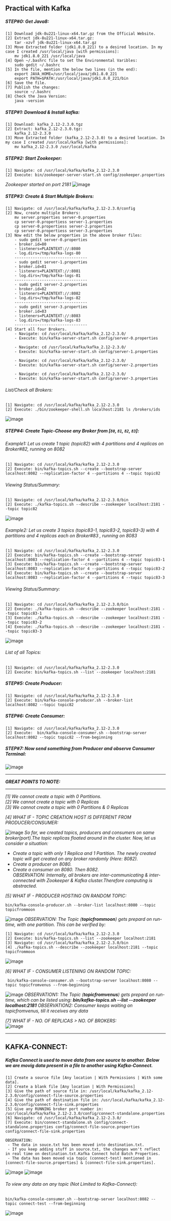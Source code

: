 ## Practical with Kafka

##### STEP#0: Get Java8:

```
[1] Download jdk-8u221-linux-x64.tar.gz from the Official Website.
[2] Extract jdk-8u221-linux-x64.tar.gz:
    tar -xzvf jdk-8u221-linux-x64.tar.gz
[3] Move Extracted folder (jdk1.8.0_221) to a desired location. In my case I created /usr/local/java [with permissions]:
    mv jdk1.8.0_221 /usr/local/java
[4] Open ~/.bashrc file to set the Environmental Varibles:
    sudo gedit ~/.bashrc	
[5] In the file, mention the below two lines (in the end):
    export JAVA_HOME=/usr/local/java/jdk1.8.0_221
    export PATH=$PATH:/usr/local/java/jdk1.8.0_221/bin
[6] Save the file.
[7] Publish the changes:
    source ~/.bashrc
[8] Check the Java Version: 
    java -version
```
##### STEP#1: Download & Install kafka:
```
[1] Download: kafka_2.12-2.3.0.tgz
[2] Extract: kafka_2.12-2.3.0.tgz:
    kafka_2.12-2.3.0
[3] Move Extracted folder (kafka_2.12-2.3.0) to a desired location. In my case I created /usr/local/kafka [with permissions]:
    mv kafka_2.12-2.3.0 /usr/local/kafka       
```
##### STEP#2: Start Zookeeper:
```
[1] Navigate: cd /usr/local/kafka/kafka_2.12-2.3.0
[2] Execute: bin/zookeeper-server-start.sh config/zookeeper.properties 
```
*Zookeeper started on port 2181*
![image](https://user-images.githubusercontent.com/45539698/66250650-2892d200-e763-11e9-9a29-2255515a6c16.png)


##### STEP#3: Create & Start Multiple Brokers:
```
[1] Navigate: cd /usr/local/kafka/kafka_2.12-2.3.0/config
[2] Now, create multiple Brokers:
    mv server.properties server-0.properties
    cp server-0.propertiess server-1.properties
    cp server-0.propertiess server-2.properties
    cp server-0.propertiess server-3.properties
[3] Now edit the below properties in the above broker files:
    - sudo gedit server-0.properties
    - broker.id=80
    - listeners=PLAINTEXT://:8080
    - log.dirs=/tmp/kafka-logs-80
    --------------------------------
    - sudo gedit server-1.properties
    - broker.id=81
    - listeners=PLAINTEXT://:8081
    - log.dirs=/tmp/kafka-logs-81
    --------------------------------
    - sudo gedit server-2.properties
    - broker.id=82
    - listeners=PLAINTEXT://:8082
    - log.dirs=/tmp/kafka-logs-82
    --------------------------------
    - sudo gedit server-3.properties
    - broker.id=83
    - listeners=PLAINTEXT://:8083
    - log.dirs=/tmp/kafka-logs-83
    --------------------------------
[4] Start all four Brokers.
    - Navigate: cd /usr/local/kafka/kafka_2.12-2.3.0/
    - Execute: bin/kafka-server-start.sh config/server-0.properties 
    
    - Navigate: cd /usr/local/kafka/kafka_2.12-2.3.0/
    - Execute: bin/kafka-server-start.sh config/server-1.properties 
    
    - Navigate: cd /usr/local/kafka/kafka_2.12-2.3.0/  
    - Execute: bin/kafka-server-start.sh config/server-2.properties 
    
    - Navigate: cd /usr/local/kafka/kafka_2.12-2.3.0/ 
    - Execute: bin/kafka-server-start.sh config/server-3.properties 

```
###### List/Check all Brokers: </br>
```
[1] Navigate: cd /usr/local/kafka/kafka_2.12-2.3.0 
[2] Execute: ./bin/zookeeper-shell.sh localhost:2181 ls /brokers/ids
```
![image](https://user-images.githubusercontent.com/45539698/66376861-21bbc780-e9ce-11e9-9b9f-9fb26b299e35.png)

##### STEP#4: Create Topic-Choose any Broker from [`80`, `81`, `82`, `83`]:
###### Example1: Let us create 1 topic (topic82) with 4 partitions and 4 replicas on Broker#82, running on 8082
```
[1] Navigate: cd /usr/local/kafka/kafka_2.12-2.3.0
[2] Execute: bin/kafka-topics.sh --create --bootstrap-server localhost:8082 --replication-factor 4 --partitions 4 --topic topic82
```
###### Viewing Status/Summary:
```
[1] Navigate: cd /usr/local/kafka/kafka_2.12-2.3.0/bin
[2] Execute: ./kafka-topics.sh --describe --zookeeper localhost:2181 --topic topic82
```
![image](https://user-images.githubusercontent.com/45539698/66378693-a52ae800-e9d1-11e9-9fa6-0a2922e131f5.png)

###### Example2: Let us create 3 topics (topic83-1, topic83-2, topic83-3) with 4 partitions and 4 replicas each on Broker#83 , running on 8083
```
[1] Navigate: cd /usr/local/kafka/kafka_2.12-2.3.0
[2] Execute: bin/kafka-topics.sh --create --bootstrap-server localhost:8083 --replication-factor 4 --partitions 4 --topic topic83-1
[3] Execute: bin/kafka-topics.sh --create --bootstrap-server localhost:8083 --replication-factor 4 --partitions 4 --topic topic83-2
[4] Execute: bin/kafka-topics.sh --create --bootstrap-server localhost:8083 --replication-factor 4 --partitions 4 --topic topic83-3
```
###### Viewing Status/Summary:
```
[1] Navigate: cd /usr/local/kafka/kafka_2.12-2.3.0/bin
[2] Execute: ./kafka-topics.sh --describe --zookeeper localhost:2181 --topic topic83-1
[3] Execute: ./kafka-topics.sh --describe --zookeeper localhost:2181 --topic topic83-2
[4] Execute: ./kafka-topics.sh --describe --zookeeper localhost:2181 --topic topic83-3
```
![image](https://user-images.githubusercontent.com/45539698/66378818-ef13ce00-e9d1-11e9-8263-83304b842c08.png)

###### List of all Topics: </br>
```
[1] Navigate: cd /usr/local/kafka/kafka_2.12-2.3.0 
[2] Execute: bin/kafka-topics.sh --list --zookeeper localhost:2181 
```
##### STEP#5: Create Producer:
```
[1] Navigate: cd /usr/local/kafka/kafka_2.12-2.3.0
[2] Execute: bin/kafka-console-producer.sh --broker-list localhost:8082 --topic topic82
```

##### STEP#6: Create Consumer:
```
[1] Navigate: cd /usr/local/kafka/kafka_2.12-2.3.0
[2] Execute:  bin/kafka-console-consumer.sh --bootstrap-server localhost:8082 --topic topic82 --from-beginning
```

##### STEP#7: Now send something from Producer and observe Consumer Terminal:

![image](https://user-images.githubusercontent.com/45539698/66397406-64df6000-e9f9-11e9-960b-11ff072ecc82.png)


<hr>

***GREAT POINTS TO NOTE:***
___________________

*[1] We cannot create a topic with 0 Partitions.* </br>
*[2] We cannot create a topic with 0 Replicas* </br>
*[3] We cannot create a topic with 0 Partitions & 0 Replicas* </br>

*[4] WHAT IF - TOPIC CREATION HOST IS DIFFERENT FROM PRODUCER/CONSUMER:* </br>

![image](https://user-images.githubusercontent.com/45539698/66483187-38434b00-eac2-11e9-8cbc-bc7d80fd7633.png)
*So far, we created  topics, producers and consumers on same broker(port).The topic replicas floated around in the cluster. Now, let us consider a situation:*
 - *Create a topic with only 1 Replica and 1 Partition. The newly created topic will get created on any broker randomly (Here: 8082).* </b>
 - *Create a producer on 8080.* </br>
 - *Create a consumer on 8080. Then 8082.* </br>
*OBSERVATION: Internally, all brokers are inter-communicating & inter-connected with Zookeeper & Kafka cluster.Therefore computing is abstracted.* </br>

*[5] WHAT IF - PRODUCER HOSTING ON RANDOM TOPIC:* </br>
```
bin/kafka-console-producer.sh --broker-list localhost:8080 --topic topicfrommoon
```
![image](https://user-images.githubusercontent.com/45539698/66460800-49c22e00-ea95-11e9-8876-0820bd5f5808.png)
*OBSERVATION: The Topic (**topicfrommoon**) gets prepard on run-time, with one partition. This can be verified by:*
```
[1] Navigate: cd /usr/local/kafka/kafka_2.12-2.3.0
[2] Execute: bin/kafka-topics.sh --list --zookeeper localhost:2181
[3] Navigate: cd /usr/local/kafka/kafka_2.12-2.3.0/bin
[4] ./kafka-topics.sh --describe --zookeeper localhost:2181 --topic topicfrommoon
```
![image](https://user-images.githubusercontent.com/45539698/66472418-d5928500-eaaa-11e9-82e8-c80f2a56d78c.png)


*[6] WHAT IF - CONSUMER LISTENING ON RANDOM TOPIC:* </br>
```
 bin/kafka-console-consumer.sh --bootstrap-server localhost:8080 --topic topicfromvenus --from-beginning
```
![image](https://user-images.githubusercontent.com/45539698/66461729-4c258780-ea97-11e9-9394-6ed432b73d48.png)
*OBSERVATION1: The Topic (**topicfromvenus**) gets prepard on run-time, which can be listed using: **bin/kafka-topics.sh --list --zookeeper localhost:2181*** *OBSERVATION2: Consumer keeps waiting on topicfromvenus, till it receives any data*

*[7] WHAT IF - NO. OF REPLICAS > NO. OF BROKERS:* </br>
![image](https://user-images.githubusercontent.com/45539698/67097411-afba5e00-f1d7-11e9-9dc5-d106a27a28c7.png)
<hr>

## KAFKA-CONNECT:

##### Kafka Connect is used to move data from one source to another. Below we are movig data present in a file to another using Kafka-Connect.
```
[1] Create a source file [Any location | With Permissions | With some data].
[2] Create a blank file [Any location | With Permissions]
[3] Give the path of source file in: /usr/local/kafka/kafka_2.12-2.3.0/config/connect-file-source.properties
[4] Give the path of destination file in: /usr/local/kafka/kafka_2.12-2.3.0/config/connect-file-sink.properties
[5] Give any RUNNING broker port number in: /usr/local/kafka/kafka_2.12-2.3.0/config/connect-standalone.properties
[6] Navigate: cd /usr/local/kafka/kafka_2.12-2.3.0/
[7] Execute: bin/connect-standalone.sh config/connect-standalone.properties config/connect-file-source.properties config/connect-file-sink.properties

OBSERVATION: 
 - The data in souce.txt has been moved into destination.txt.
 - If you keep adding stuff in source.txt, the changes won't reflect in real time on destination.txt.Kafka Connect hold Batch Properties.
 - The data has been moved via topic (connect-test) mentioned in [connect-file-source.properties] & [connect-file-sink.properties].
```  
![image](https://user-images.githubusercontent.com/45539698/66560083-46ea3a80-eb74-11e9-8949-ffe33004eba3.png)
![image](https://user-images.githubusercontent.com/45539698/66560504-2a023700-eb75-11e9-979b-5e2312b86d4a.png)
###### To view any data on any topic (Not Limited to Kafka-Connect):
```
bin/kafka-console-consumer.sh --bootstrap-server localhost:8082 --topic connect-test --from-beginning
```
![image](https://user-images.githubusercontent.com/45539698/66562637-af87e600-eb79-11e9-8e4d-72e753101aa2.png)

